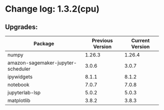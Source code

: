 # Change log: 1.3.2(cpu)

## Upgrades: 

Package | Previous Version | Current Version
---|---|---
numpy|1.26.3|1.26.4
amazon-sagemaker-jupyter-scheduler|3.0.6|3.0.7
ipywidgets|8.1.1|8.1.2
notebook|7.0.7|7.0.8
jupyterlab-lsp|5.0.2|5.0.3
matplotlib|3.8.2|3.8.3
